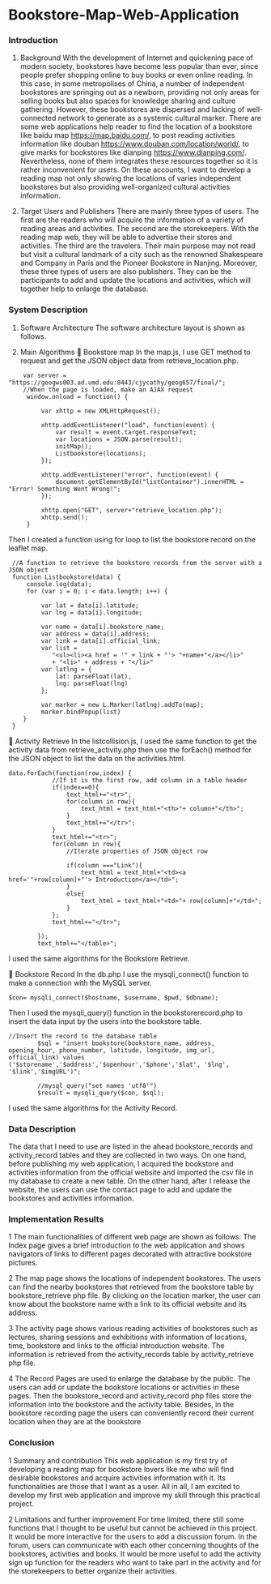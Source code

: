 # Bookstore-Map-Web-Application
### Introduction
1)	Background
With the development of Internet and quickening pace of modern society, bookstores have become less popular than ever, since people prefer shopping online to buy books or even online reading. In this case, in some metropolises of China, a number of independent bookstores are springing out as a newborn, providing not only areas for selling books but also spaces for knowledge sharing and culture gathering. However, these bookstores are dispersed and lacking of well-connected network to generate as a systemic cultural marker.
There are some web applications help reader to find the location of a bookstore like baidu map https://map.baidu.com/, to post reading activities information like douban https://www.douban.com/location/world/, to give marks for bookstores like dianping https://www.dianping.com/. Nevertheless, none of them integrates these resources together so it is rather inconvenient for users. 
On these accounts, I want to develop a reading map not only showing the locations of varies independent bookstores but also providing well-organized cultural activities information.      

2)	Target Users and Publishers
There are mainly three types of users. The first are the readers who will acquire the information of a variety of reading areas and activities. The second are the storekeepers. With the reading map web, they will be able to advertise their stores and activities. The third are the travelers. Their main purpose may not read but visit a cultural landmark of a city such as the renowned Shakespeare and Company in Paris and the Pioneer Bookstore in Nanjing. Moreover, these three types of users are also publishers. They can be the participants to add and update the locations and activities, which will together help to enlarge the database. 

### System Description
1)	Software Architecture
The software architecture layout is shown as follows.
 

2)	Main Algorithms 
	Bookstore map
In the map.js, I use GET method to request and get the JSON object data from retrieve_location.php. 
    
```
    var server = "https://geogws003.ad.umd.edu:8443/cjycathy/geog657/final/"; 
    //When the page is loaded, make an AJAX request
     window.onload = function() { 
     
         var xhttp = new XMLHttpRequest(); 
     
         xhttp.addEventListener("load", function(event) { 
             var result = event.target.responseText; 
             var locations = JSON.parse(result); 
             initMap();
             Listbookstore(locations);
         });
     
         xhttp.addEventListener("error", function(event) { 
             document.getElementById("listContainer").innerHTML = "Error! Something Went Wrong!";
         });
     
         xhttp.open("GET", server+"retrieve_location.php"); 
         xhttp.send(); 
     }
```
 
Then I created a function using for loop to list the bookstore record on the leaflet map. 
   

     //A function to retrieve the bookstore records from the server with a JSON object
     function Listbookstore(data) { 
         console.log(data);
         for (var i = 0; i < data.length; i++) { 
     
             var lat = data[i].latitude;
             var lng = data[i].longitude;
             
             var name = data[i].bookstore_name;
             var address = data[i].address;
             var link = data[i].official_link;
             var list = 
                "<ul><li><a href = '" + link + "'> "+name+"</a></li>"
                + "<li>" + address + "</li>"
             var latlng = {
                 lat: parseFloat(lat), 
                 lng: parseFloat(lng)
             };
     
             var marker = new L.Marker(latlng).addTo(map);
             marker.bindPopup(list)
     	}
     }


	Activity Retrieve
In the listcollision.js, I used the same function to get the activity data from retrieve_activity.php then use the forEach() method for the JSON object to list the data on the activities.html.

```
data.forEach(function(row,index) {
            //If it is the first row, add column in a table header
            if(index==0){
                text_html+="<tr>";
                for(column in row){
                    text_html = text_html+"<th>"+ column+"</th>";
                }
                text_html+="</tr>";
            }
            text_html+="<tr>";
            for(column in row){
                //Iterate properties of JSON object row

                if(column ==="Link"){
                    text_html = text_html+"<td><a href='"+row[column]+"'> Introduction</a></td>";
                }
                else{
                    text_html = text_html+"<td>"+ row[column]+"</td>";
                }
            };
            text_html+="</tr>";

        });
        text_html+="</table>";
```

I used the same algorithms for the Bookstore Retrieve. 


	Bookstore Record
In the db.php I use the mysqli_connect() function to make a connection with the MySQL server.

`$con= mysqli_connect($hostname, $username, $pwd, $dbname);`

Then I used the mysqli_query() function in the bookstorerecord.php to insert the data input by the users into the bookstore table. 

```
//Insert the record to the database table          
        $sql = "insert bookstore(bookstore_name, address, opening_hour, phone_number, latitude, longitude, img_url, official_link) values ('$storename','$address','$openhour','$phone','$lat', '$lng',  '$link','$imgURL')";

        //mysql_query("set names 'utf8'")
        $result = mysqli_query($con, $sql);
```

I used the same algorithms for the Activity Record. 


###	Data Description

The data that I need to use are listed in the ahead bookstore_records and activity_record tables and they are collected in two ways. On one hand, before publishing my web application, I acquired the bookstore and activities information from the official website and imported the csv file in my database to create a new table. On the other hand, after I release the website, the users can use the contact page to add and update the bookstores and activities information. 

###	Implementation Results 
1 The main functionalities of different web page are shown as follows:
The Index page gives a brief introduction to the web application and shows navigators of links to different pages decorated with attractive bookstore pictures.
 
 

2 The map page shows the locations of independent bookstores. The users can find the nearby bookstores that retrieved from the bookstore table by bookstore_retrieve php file. By clicking on the location marker, the user can know about the bookstore name with a link to its official website and its address. 
 
 
 

3 The activity page shows various reading activities of bookstores such as lectures, sharing sessions and exhibitions with information of locations, time, bookstore and links to the official introduction website. The information is retrieved from the activity_records table by activity_retrieve php file.
 

4 The Record Pages are used to enlarge the database by the public. The users can add or update the bookstore locations or activities in these pages. Then the bookstore_record and activity_record php files store the information into the bookstore and the activity table. Besides, in the bookstore recording page the users can conveniently record their current location when they are at the bookstore

 

 
 
 
 


###	Conclusion
1 Summary and contribution
This web application is my first try of developing a reading map for bookstore lovers like me who will find desirable bookstores and acquire activities information with it. Its functionalities are those that I want as a user. All in all, I am excited to develop my first web application and improve my skill through this practical project.

2 Limitations and further improvement
For time limited, there still some functions that I thought to be useful but cannot be achieved in this project.
It would be more interactive for the users to add a discussion forum. In the forum, users can communicate with each other concerning thoughts of the bookstores, activities and books. 
It would be more useful to add the activity sign up function for the readers who want to take part in the activity and for the storekeepers to better organize their activities. 
